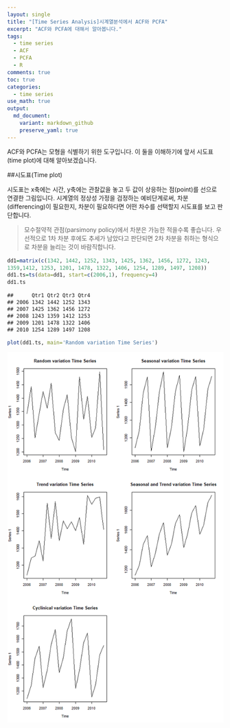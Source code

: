 ```yaml
---
layout: single   
title: "[Time Series Analysis]시계열분석에서 ACF와 PCFA"   
excerpt: "ACF와 PCFA에 대해서 알아봅니다."   
tags:
  - time series
  - ACF
  - PCFA
  - R
comments: true
toc: true
categories:
  - time series   
use_math: true   
output:
  md_document:
    variant: markdown_github
    preserve_yaml: true
---
```




ACF와 PCFA는 모형을 식별하기 위한 도구입니다. 이 둘을 이해하기에 앞서
시도표(time plot)에 대해 알아보겠습니다.

\#\#시도표(Time plot)

시도표는 x축에는 시간, y축에는 관찰값을 놓고 두 값이 상응하는
점(point)를 선으로 연결한 그림입니다. 시계열의 정상성 가정을 검정하는
예비단계로써, 차분(differencing)이 필요한지, 차분이 필요하다면 어떤
차수를 선택할지 시도표를 보고 판단합니다. <br>

> 모수절약적 관점(parsimony policy)에서 차분은 가능한 적을수록 좋습니다.
> 우선적으로 1차 차분 후에도 추세가 남았다고 판단되면 2차 차분을 취하는
> 형식으로 차분을 늘리는 것이 바람직합니다.

``` r
dd1=matrix(c(1342, 1442, 1252, 1343, 1425, 1362, 1456, 1272, 1243,
1359,1412, 1253, 1201, 1478, 1322, 1406, 1254, 1289, 1497, 1208))
dd1.ts=ts(data=dd1, start=c(2006,1), frequency=4)
dd1.ts
```

    ##      Qtr1 Qtr2 Qtr3 Qtr4
    ## 2006 1342 1442 1252 1343
    ## 2007 1425 1362 1456 1272
    ## 2008 1243 1359 1412 1253
    ## 2009 1201 1478 1322 1406
    ## 2010 1254 1289 1497 1208

``` r
plot(dd1.ts, main='Random variation Time Series')
```

![](/assets/images/time_series/dd1_plot-1.png)
